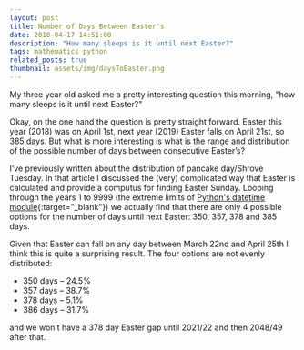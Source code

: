 ```yaml
---
layout: post
title: Number of Days Between Easter's
date: 2018-04-17 14:51:00
description: "How many sleeps is it until next Easter?"
tags: mathematics python
related_posts: true
thumbnail: assets/img/daysToEaster.png
---
```


My three year old asked me a pretty interesting question this morning, "how many sleeps is it until next Easter?"

Okay, on the one hand the question is pretty straight forward. Easter this year (2018) was on April 1st, next year (2019) Easter falls on April 21st, so 385 days. But what is more interesting is what is the range and distribution of the possible number of days between consecutive Easter’s?

I’ve previously written about the distribution of pancake day/Shrove Tuesday. In that article I discussed the (very) complicated way that Easter is calculated and provide a computus for finding Easter Sunday. Looping through the years 1 to 9999 (the extreme limits of [Python's datetime module](https://docs.python.org/2/library/datetime.html){:target="\_blank"}) we actually find that there are only 4 possible options for the number of days until next Easter: 350, 357, 378 and 385 days.

Given that Easter can fall on any day between March 22nd and April 25th I think this is quite a surprising result. The four options are not evenly distributed:

- 350 days – 24.5%
- 357 days – 38.7%
- 378 days – 5.1%
- 386 days – 31.7%

and we won’t have a 378 day Easter gap until 2021/22 and then 2048/49 after that.
